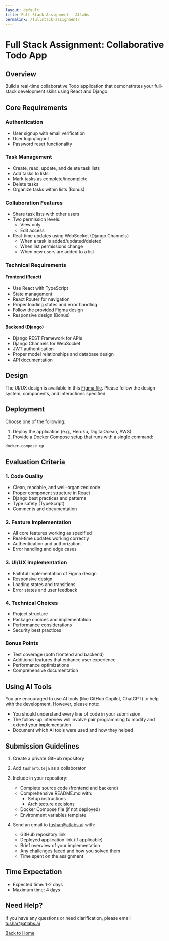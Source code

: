 ```yaml
---
layout: default
title: Full Stack Assignment - Atlabs
permalink: /fullstack-assignment/
---
```


# Full Stack Assignment: Collaborative Todo App

## Overview

Build a real-time collaborative Todo application that demonstrates your full-stack development skills using React and Django.

## Core Requirements

### Authentication

- User signup with email verification
- User login/logout
- Password reset functionality

### Task Management

- Create, read, update, and delete task lists
- Add tasks to lists
- Mark tasks as complete/incomplete
- Delete tasks
- Organize tasks within lists (Bonus)

### Collaboration Features

- Share task lists with other users
- Two permission levels:
  - View only
  - Edit access
- Real-time updates using WebSocket (Django Channels)
  - When a task is added/updated/deleted
  - When list permissions change
  - When new users are added to a list

### Technical Requirements

#### Frontend (React)

- Use React with TypeScript
- State management 
- React Router for navigation
- Proper loading states and error handling
- Follow the provided Figma design
- Responsive design (Bonus)

#### Backend (Django)

- Django REST Framework for APIs
- Django Channels for WebSocket
- JWT authentication
- Proper model relationships and database design
- API documentation

## Design

The UI/UX design is available in this [Figma file](https://www.figma.com/design/2MbArFjmOaEjtEbQZXwmY7/To-do-List--Hiring-Assignment?node-id=11-2&t=mIhueILqNzeHmdxT-1). Please follow the design system, components, and interactions specified.

## Deployment

Choose one of the following:

1. Deploy the application (e.g., Heroku, DigitalOcean, AWS)
2. Provide a Docker Compose setup that runs with a single command:

```bash
docker-compose up
```

## Evaluation Criteria

### 1. Code Quality

- Clean, readable, and well-organized code
- Proper component structure in React
- Django best practices and patterns
- Type safety (TypeScript)
- Comments and documentation

### 2. Feature Implementation

- All core features working as specified
- Real-time updates working correctly
- Authentication and authorization
- Error handling and edge cases

### 3. UI/UX Implementation

- Faithful implementation of Figma design
- Responsive design
- Loading states and transitions
- Error states and user feedback

### 4. Technical Choices

- Project structure
- Package choices and implementation
- Performance considerations
- Security best practices

### Bonus Points

- Test coverage (both frontend and backend)
- Additional features that enhance user experience
- Performance optimizations
- Comprehensive documentation

## Using AI Tools

You are encouraged to use AI tools (like GitHub Copilot, ChatGPT) to help with the development. However, please note:

- You should understand every line of code in your submission
- The follow-up interview will involve pair programming to modify and extend your implementation
- Document which AI tools were used and how they helped

## Submission Guidelines

1. Create a private GitHub repository
2. Add `tushartuteja` as a collaborator
3. Include in your repository:

   - Complete source code (frontend and backend)
   - Comprehensive README.md with:
     - Setup instructions
     - Architecture decisions
   - Docker Compose file (if not deployed)
   - Environment variables template

4. Send an email to [tushar@atlabs.ai](mailto:tushar@atlabs.ai) with:
   - GitHub repository link
   - Deployed application link (if applicable)
   - Brief overview of your implementation
   - Any challenges faced and how you solved them
   - Time spent on the assignment

## Time Expectation

- Expected time: 1-2 days
- Maximum time: 4 days

## Need Help?

If you have any questions or need clarification, please email [tushar@atlabs.ai](mailto:tushar@atlabs.ai)

[Back to Home](/)
